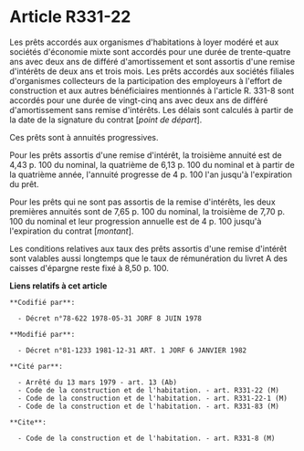 # Article R331-22

Les prêts accordés aux organismes d'habitations à loyer modéré et aux sociétés d'économie mixte sont accordés pour une durée
de trente-quatre ans avec deux ans de différé d'amortissement et sont assortis d'une remise d'intérêts de deux ans et trois
mois. Les prêts accordés aux sociétés filiales d'organismes collecteurs de la participation des employeurs à l'effort de
construction et aux autres bénéficiaires mentionnés à l'article R. 331-8 sont accordés pour une durée de vingt-cinq ans avec
deux ans de différé d'amortissement sans remise d'intérêts. Les délais sont calculés à partir de la date de la signature du
contrat [*point de départ*].

Ces prêts sont à annuités progressives.

Pour les prêts assortis d'une remise d'intérêt, la troisième annuité est de 4,43 p. 100 du nominal, la quatrième de 6,13 p.
100 du nominal et à partir de la quatrième année, l'annuité progresse de 4 p. 100 l'an jusqu'à l'expiration du prêt.

Pour les prêts qui ne sont pas assortis de la remise d'intérêts, les deux premières annuités sont de 7,65 p. 100 du nominal,
la troisième de 7,70 p. 100 du nominal et leur progression annuelle est de 4 p. 100 jusqu'à l'expiration du contrat
[*montant*].

Les conditions relatives aux taux des prêts assortis d'une remise d'intérêt sont valables aussi longtemps que le taux de
rémunération du livret A des caisses d'épargne reste fixé à 8,50 p. 100.

**Liens relatifs à cet article**

	**Codifié par**:

	  - Décret n°78-622 1978-05-31 JORF 8 JUIN 1978

	**Modifié par**:

	  - Décret n°81-1233 1981-12-31 ART. 1 JORF 6 JANVIER 1982

	**Cité par**:

	  - Arrêté du 13 mars 1979 - art. 13 (Ab)
	  - Code de la construction et de l'habitation. - art. R331-22 (M)
	  - Code de la construction et de l'habitation. - art. R331-22-1 (M)
	  - Code de la construction et de l'habitation. - art. R331-83 (M)

	**Cite**:

	  - Code de la construction et de l'habitation. - art. R331-8 (M)
